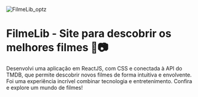 ![FilmeLib_optz](https://github.com/renzi-fidele-frontend/Filmaki-react/assets/101146092/f50e6d04-55ac-4b3d-a7da-9e24b4c4c4ca)
# FilmeLib - Site para descobrir os melhores filmes 🍿📷

Desenvolvi uma aplicação em ReactJS, com CSS e conectada à API do TMDB, que permite descobrir novos filmes de forma intuitiva e envolvente. Foi uma experiência incrível combinar tecnologia e entretenimento. Confira e explore um mundo de filmes!
